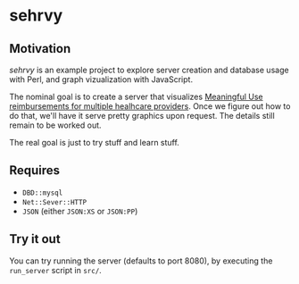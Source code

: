 sehrvy
======

Motivation
----------

_sehrvy_ is an example project to explore server creation and database usage with Perl, and graph vizualization with JavaScript.

The nominal goal is to create a server that visualizes [Meaningful Use reimbursements for multiple healhcare providers][1]. Once we figure out how to do that, we'll have it serve pretty graphics upon request. The details still remain to be worked out.

  [1]: http://explore.data.gov/Science-and-Technology/CMS-Medicare-and-Medicaid-EHR-Incentive-Program-el/8pfj-qf8a "Meaningful Use Data"

The real goal is just to try stuff and learn stuff.

Requires
--------

 * `DBD::mysql`
 * `Net::Sever::HTTP`
 * `JSON` (either `JSON:XS` or `JSON:PP`)


Try it out
----------

You can try running the server (defaults to port 8080), by executing the `run_server` script in `src/`.
